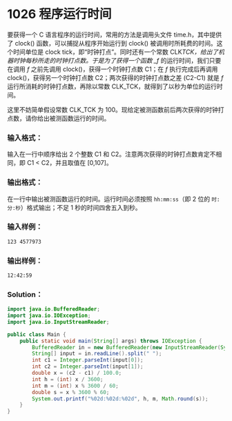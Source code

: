 # 1026 程序运行时间

要获得一个 C 语言程序的运行时间，常用的方法是调用头文件 time.h，其中提供了 clock() 函数，可以捕捉从程序开始运行到 clock() 被调用时所耗费的时间。这个时间单位是 clock tick，即“时钟打点”。同时还有一个常数 CLK*TCK，给出了机器时钟每秒所走的时钟打点数。于是为了获得一个函数 \_f* 的运行时间，我们只要在调用 _f_ 之前先调用 clock()，获得一个时钟打点数 C1；在 _f_ 执行完成后再调用 clock()，获得另一个时钟打点数 C2；两次获得的时钟打点数之差 (C2-C1) 就是 _f_ 运行所消耗的时钟打点数，再除以常数 CLK_TCK，就得到了以秒为单位的运行时间。

这里不妨简单假设常数 CLK_TCK 为 100。现给定被测函数前后两次获得的时钟打点数，请你给出被测函数运行的时间。

### 输入格式：

输入在一行中顺序给出 2 个整数 C1 和 C2。注意两次获得的时钟打点数肯定不相同，即 C1 < C2，并且取值在 [0,107]。

### 输出格式：

在一行中输出被测函数运行的时间。运行时间必须按照 `hh:mm:ss`（即 2 位的 `时:分:秒`）格式输出；不足 1 秒的时间四舍五入到秒。

### 输入样例：

```tex
123 4577973
```

### 输出样例：

```tex
12:42:59
```

### Solution：

```java
import java.io.BufferedReader;
import java.io.IOException;
import java.io.InputStreamReader;

public class Main {
    public static void main(String[] args) throws IOException {
        BufferedReader in = new BufferedReader(new InputStreamReader(System.in));
        String[] input = in.readLine().split(" ");
        int c1 = Integer.parseInt(input[0]);
        int c2 = Integer.parseInt(input[1]);
        double x = (c2 - c1) / 100.0;
        int h = (int) x / 3600;
        int m = (int) x % 3600 / 60;
        double s = x % 3600 % 60;
        System.out.printf("%02d:%02d:%02d", h, m, Math.round(s));
    }
}
```
